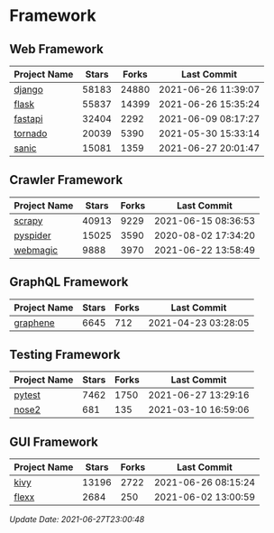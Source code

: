 # Framework

## Web Framework
| Project Name | Stars | Forks | Last Commit |
| ------------ | ----- | ----- | ----------- |
| [django](https://github.com/django/django) | 58183 | 24880 | 2021-06-26 11:39:07 |
| [flask](https://github.com/pallets/flask) | 55837 | 14399 | 2021-06-26 15:35:24 |
| [fastapi](https://github.com/tiangolo/fastapi) | 32404 | 2292 | 2021-06-09 08:17:27 |
| [tornado](https://github.com/tornadoweb/tornado) | 20039 | 5390 | 2021-05-30 15:33:14 |
| [sanic](https://github.com/sanic-org/sanic) | 15081 | 1359 | 2021-06-27 20:01:47 |

## Crawler Framework
| Project Name | Stars | Forks | Last Commit |
| ------------ | ----- | ----- | ----------- |
| [scrapy](https://github.com/scrapy/scrapy) | 40913 | 9229 | 2021-06-15 08:36:53 |
| [pyspider](https://github.com/binux/pyspider) | 15025 | 3590 | 2020-08-02 17:34:20 |
| [webmagic](https://github.com/code4craft/webmagic) | 9888 | 3970 | 2021-06-22 13:58:49 |

## GraphQL Framework
| Project Name | Stars | Forks | Last Commit |
| ------------ | ----- | ----- | ----------- |
| [graphene](https://github.com/graphql-python/graphene) | 6645 | 712 | 2021-04-23 03:28:05 |

## Testing Framework
| Project Name | Stars | Forks | Last Commit |
| ------------ | ----- | ----- | ----------- |
| [pytest](https://github.com/pytest-dev/pytest) | 7462 | 1750 | 2021-06-27 13:29:16 |
| [nose2](https://github.com/nose-devs/nose2) | 681 | 135 | 2021-03-10 16:59:06 |

## GUI Framework
| Project Name | Stars | Forks | Last Commit |
| ------------ | ----- | ----- | ----------- |
| [kivy](https://github.com/kivy/kivy) | 13196 | 2722 | 2021-06-26 08:15:24 |
| [flexx](https://github.com/flexxui/flexx) | 2684 | 250 | 2021-06-02 13:00:59 |

*Update Date: 2021-06-27T23:00:48*